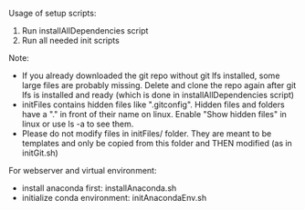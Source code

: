 Usage of setup scripts:

1. Run installAllDependencies script
2. Run all needed init scripts

Note:
* If you already downloaded the git repo without git lfs installed, some large files are probably missing. Delete and clone the repo again after git lfs is installed and ready (which is done in installAllDependencies script)
* initFiles contains hidden files like ".gitconfig". Hidden files and folders have a "." in front of their name on linux. Enable "Show hidden files" in linux or use ls -a to see them.
* Please do not modify files in initFiles/ folder. They are meant to be templates and only be copied from this folder and THEN modified (as in initGit.sh)


For webserver and virtual environment:
* install anaconda first: installAnaconda.sh
* initialize conda environment: initAnacondaEnv.sh


